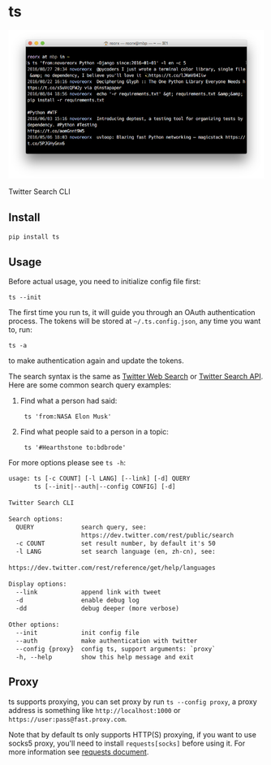 # ts

![Screen Shot](screenshot.png)

Twitter Search CLI

## Install

    pip install ts


## Usage

Before actual usage, you need to initialize config file first:

    ts --init

The first time you run ts, it will guide you through an OAuth authentication process.
The tokens will be stored at `~/.ts.config.json`, any time you want to, run:

    ts -a

to make authentication again and update the tokens.

The search syntax is the same as [Twitter Web Search](https://twitter.com/search-home) or
[Twitter Search API](https://dev.twitter.com/rest/public/search).
Here are some common search query examples:

1. Find what a person had said:

        ts 'from:NASA Elon Musk'

2. Find what people said to a person in a topic:

        ts '#Hearthstone to:bdbrode'

For more options please see `ts -h`:

```
usage: ts [-c COUNT] [-l LANG] [--link] [-d] QUERY
       ts [--init|--auth|--config CONFIG] [-d]

Twitter Search CLI

Search options:
  QUERY             search query, see:
                    https://dev.twitter.com/rest/public/search
  -c COUNT          set result number, by default it's 50
  -l LANG           set search language (en, zh-cn), see:
                    https://dev.twitter.com/rest/reference/get/help/languages

Display options:
  --link            append link with tweet
  -d                enable debug log
  -dd               debug deeper (more verbose)

Other options:
  --init            init config file
  --auth            make authentication with twitter
  --config {proxy}  config ts, support arguments: `proxy`
  -h, --help        show this help message and exit
```

## Proxy

ts supports proxying, you can set proxy by run ``ts --config proxy``,
a proxy address is something like `http://localhost:1000` or `https://user:pass@fast.proxy.com`.

Note that by default ts only supports HTTP(S) proxying, if you want to use socks5 proxy,
you'll need to install `requests[socks]` before using it. For more information see
[requests document](http://docs.python-requests.org/en/master/user/advanced/#socks).
